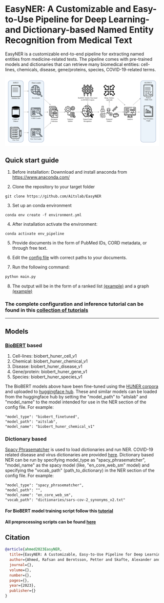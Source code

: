 # EasyNER: A Customizable and Easy-to-Use Pipeline for Deep Learning- and Dictionary-based Named Entity Recognition from Medical Text

EasyNER is a customizable end-to-end pipeline for extracting named entities from medicine-related texts. The pipeline comes with pre-trained models and dictionaries that can retrieve many biomedical entities: cell-lines, chemicals, disease, gene/proteins, species, COVID-19-related terms.  

![](tutorials/imgs/pipeline3.png)

## Quick start guide


1. Before installation: Downnload and install anaconda from https://www.anaconda.com/


2. Clone the repository to your target folder


```console
git clone https://github.com/Aitslab/EasyNER

```

3. Set up an conda environment

```console
conda env create -f environment.yml
```

4. After installation activate the environment:
```console
conda activate env_pipeline
```

5. Provide documents in the form of PubMed IDs, CORD metadata, or through free text.


6. Edit the [config file](config.json) with correct paths to your documents.


7. Run the following command:

```python
python main.py
```

8. The output will be in the form of a ranked list [(example)](results/sample_output/analysis_mtorandtsc1_chemical/mtorandtsc1_result_chemical.tsv) and a graph [(example)](results/sample_output/analysis_mtorandtsc1_chemical/mtorandtsc1_chemical_top_50.png)


### The complete configuration and inference tutorial can be found in this [collection of tutorials](tutorials/Tutorial-pipeline.md)  

___

## Models

### [BioBERT](https://github.com/dmis-lab/biobert-pytorch) based

1. Cell-lines: biobert_huner_cell_v1 
2. Chemical: biobert_huner_chemical_v1
3. Disease: biobert_huner_disease_v1
4. Gene/protein: biobert_huner_gene_v1
5. Species: biobert_huner_species_v1

The BioBERT models above have been fine-tuned using the [HUNER corpora](https://github.com/hu-ner/huner) and uploaded to [huggingface hub](https://huggingface.co/aitslab). These and similar models can be loaded from the huggingface hub by setting the "model_path" to "aitslab" and "model_name" to the model intended for use in the NER section of the config file. For example:

```console
"model_type": "biobert_finetuned",
"model_path": "aitslab",
"model_name": "biobert_huner_chemical_v1"
```

### Dictionary based
[Spacy Phrasematcher](https://spacy.io/api/phrasematcher) is used to load dictionaries and run NER. COVID-19 related disease and virus dictionaries are provided [here](dictionaries/). 
Dictionary based NER can be run by specifying model_type as "spacy_phrasematcher", "model_name" as the spacy model (like, "en_core_web_sm" model) and specifying the "vocab_path" (path_to_dictionary) in the NER section of the config file. For example:

```console
"model_type": "spacy_phrasematcher",
"model_path": "",
"model_name": "en_core_web_sm",
"vocab_path": "dictionaries/sars-cov-2_synonyms_v2.txt"
```

#### For BioBERT model training script follow this [tutorial](tutorials/Tutorial-BioBERT_model_training.ipynb)
#### All preprocessing scripts can be found [here](supplementary/preprocessing_scripts/)


## Citation
```bibtex
@article{ahmed2023EasyNER,
  title={EasyNER: A Customizable, Easy-to-Use Pipeline for Deep Learning- and Dictionary-based Named Entity Recognition from Medical Text},
  author={Ahmed, Rafsan and Berntsson, Petter and Skafte, Alexander and Kazemi Rashed, Salma and Klang, Marcus and Barvesten, Adam and Olde, Ola and Lindholm, William and Arrizabalaga, Antton Lamarca and Nugues, Pierre and Aits, Sonja},
  journal={},
  volume={},
  number={},
  pages={},
  year={2023},
  publisher={}
}
```
